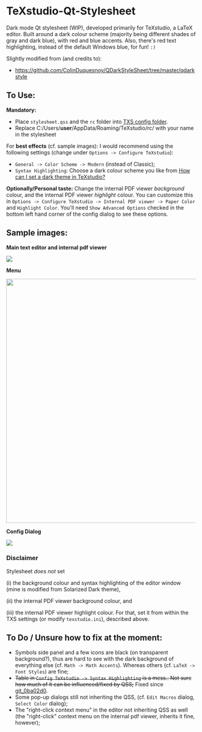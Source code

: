 # TeXstudio-Qt-Stylesheet
Dark mode Qt stylesheet (WIP), developed primarily for TeXstudio, a LaTeX editor. Built around a dark colour scheme (majority being different shades of gray and dark blue), with red and blue accents. Also, there's red text highlighting, instead of the default Windows blue, for fun! `:)`

Slightly modified from (and credits to):
- https://github.com/ColinDuquesnoy/QDarkStyleSheet/tree/master/qdarkstyle

## To Use:
**Mandatory:**
- Place `stylesheet.qss` and the `rc` folder into [TXS config folder](https://github.com/texstudio-org/texstudio/wiki/Frequently-Asked-Questions#where-are-the-settings-stored).
- Replace C:/Users/**user**/AppData/Roaming/TeXstudio/rc/ with your name in the stylesheet

For **best effects** (cf. sample images): I would recommend using the following settings (change under `Options -> Configure TeXstudio`):
- `General -> Color Scheme -> Modern` (instead of Classic);
- `Syntax Highlighting`: Choose a dark colour scheme you like from [How can I set a dark theme in TeXstudio?](https://tex.stackexchange.com/q/108315)

**Optionally/Personal taste:** Change the internal PDF viewer _background_ colour, and the internal PDF viewer _highlight_ colour. You can customize this in `Options -> Configure TeXstudio -> Internal PDF viewer -> Paper Color` and `Highlight Color`. You'll need `Show Advanced Options` checked in the bottom left hand corner of the config dialog to see these options.

## Sample images:

**Main text editor and internal pdf viewer**

<img src=https://github.com/thatlittleboy/TeXstudio-Qt-Stylesheet/blob/master/sample%20imgs/editor%20and%20pdf%20viewer.png>

**Menu**

<img src=https://github.com/thatlittleboy/TeXstudio-Qt-Stylesheet/blob/master/sample%20imgs/menu.png width=650px>

**Config Dialog**

<img src=https://github.com/thatlittleboy/TeXstudio-Qt-Stylesheet/blob/master/sample%20imgs/config%20menu.png>

<!--
<table style="width:100%">
  <tr>
    <th colspan=2>Containers (no tabs) and Buttons</th>
  </tr>
  <tr>
    <td><img src="./screenshots/qdarkstyle_containers_buttons.png"/></td>
    <td><img src="./screenshots/no_dark_containers_buttons.png"/></td>
  </tr>
  <tr>
    <th colspan=2>Containers (tabs) and Displays</th>
  </tr>
  <tr>
    <td><img src="./screenshots/qdarkstyle_containers_tabs_displays.png"/></td>
    <td><img src="./screenshots/no_dark_containers_tabs_displays.png"/></td>
  </tr>
  <tr>
    <th colspan=2>Widgets and Inputs (with fields)</th>
  </tr>
  <tr>
    <td><img src="./screenshots/qdarkstyle_widgets_inputs_fields.png"/></td>
    <td><img src="./screenshots/no_dark_widgets_inputs_fields.png"/></td>
  </tr>
  <tr>
    <th colspan=2>Views and Inputs (without fields)</th>
  </tr>
  <tr>
    <td><img src="./screenshots/qdarkstyle_views_inputs_no_fields.png"/></td>
    <td><img src="./screenshots/no_dark_views_inputs_no_fields.png"/></td>
  </tr>
</table>
-->

### Disclaimer
Stylesheet _does not_ set

(i) the background colour and syntax highlighting of the editor window (mine is modified from Solarized Dark theme),

(ii) the internal PDF viewer background colour, and

(iii) the internal PDF viewer highlight colour. For that, set it from within the TXS settings (or modify `texstudio.ini`), described above.

## To Do / Unsure how to fix at the moment:
- Symbols side panel and a few icons are black (on transparent background?), thus are hard to see with the dark background of everything else (cf. `Math -> Math Accents`). Whereas others (cf. `LaTeX -> Font Styles`) are fine;
- <s>Table in `Config TeXstudio -> Syntax Highlighting` is a mess.. Not sure how much of it can be influenced/fixed by QSS;</s> Fixed since [git_0ba02d0](https://github.com/texstudio-org/texstudio/commit/0ba02d0250a6ffb1a9302966ff8820194e17d336).
- Some pop-up dialogs still not inheriting the QSS, (cf. `Edit Macros` dialog, `Select Color` dialog);
- The "right-click context menu" in the editor not inheriting QSS as well (the "right-click" context menu on the internal pdf viewer, inherits it fine, however);
